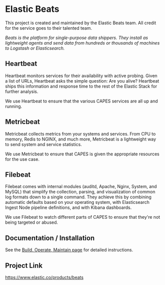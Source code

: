 # Elastic Beats
This project is created and maintained by the Elastic Beats team. All credit for the service goes to their talented team.

_Beats is the platform for single-purpose data shippers. They install as lightweight agents and send data from hundreds or thousands of machines to Logstash or Elasticsearch._

## Heartbeat
Heartbeat monitors services for their availability with active probing. Given a list of URLs, Heartbeat asks the simple question: Are you alive? Heartbeat ships this information and response time to the rest of the Elastic Stack for further analysis.

We use Heartbeat to ensure that the various CAPES services are all up and running.

## Metricbeat
Metricbeat collects metrics from your systems and services. From CPU to memory, Redis to NGINX, and much more, Metricbeat is a lightweight way to send system and service statistics.

We use Metricbeat to ensure that CAPES is given the appropriate resources for the use case.

## Filebeat
Filebeat comes with internal modules (auditd, Apache, Nginx, System, and MySQL) that simplify the collection, parsing, and visualization of common log formats down to a single command. They achieve this by combining automatic defaults based on your operating system, with Elasticsearch Ingest Node pipeline definitions, and with Kibana dashboards.

We use Filebeat to watch different parts of CAPES to ensure that they're not being targeted or abused.

## Documentation / Installation
See the [Build, Operate, Maintain page](build_operate_maintain.md) for detailed instructions.  

## Project Link
https://www.elastic.co/products/beats
